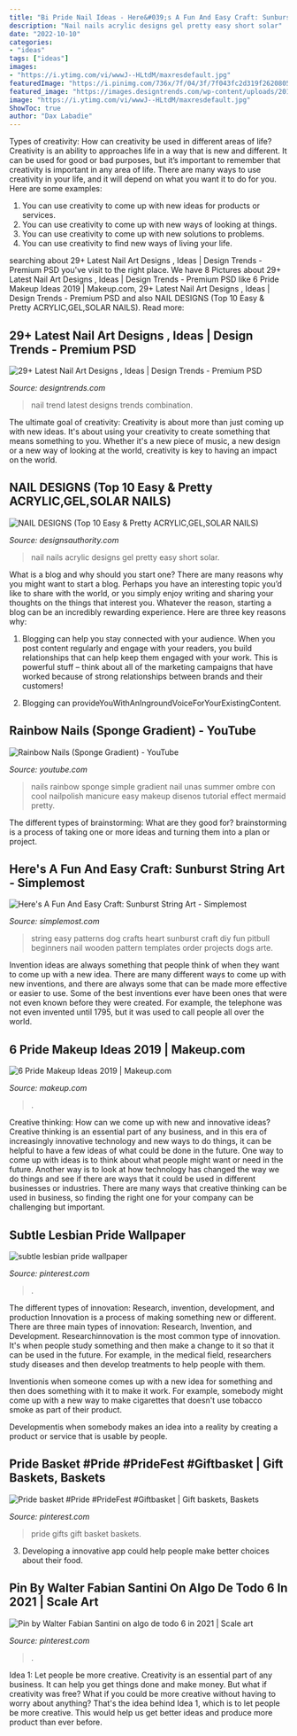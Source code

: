 ```yaml
---
title: "Bi Pride Nail Ideas - Here&#039;s A Fun And Easy Craft: Sunburst String Art"
description: "Nail nails acrylic designs gel pretty easy short solar"
date: "2022-10-10"
categories:
- "ideas"
tags: ["ideas"]
images:
- "https://i.ytimg.com/vi/wwwJ--HLtdM/maxresdefault.jpg"
featuredImage: "https://i.pinimg.com/736x/7f/04/3f/7f043fc2d319f2620805e077c7c1ac56.jpg"
featured_image: "https://images.designtrends.com/wp-content/uploads/2016/04/05053821/Black-And-White-Combination-Nail-Art-Trend.jpg"
image: "https://i.ytimg.com/vi/wwwJ--HLtdM/maxresdefault.jpg"
ShowToc: true
author: "Dax Labadie"
---
```



Types of creativity: How can creativity be used in different areas of life?
Creativity is an ability to approaches life in a way that is new and different. It can be used for good or bad purposes, but it’s important to remember that creativity is important in any area of life. There are many ways to use creativity in your life, and it will depend on what you want it to do for you. Here are some examples: 
1. You can use creativity to come up with new ideas for products or services.
2. You can use creativity to come up with new ways of looking at things.
3. You can use creativity to come up with new solutions to problems.
4. You can use creativity to find new ways of living your life.

	

		
searching about 29+ Latest Nail Art Designs , Ideas | Design Trends - Premium PSD you've visit to the right place. We have 8 Pictures about 29+ Latest Nail Art Designs , Ideas | Design Trends - Premium PSD like 6 Pride Makeup Ideas 2019 | Makeup.com, 29+ Latest Nail Art Designs , Ideas | Design Trends - Premium PSD and also NAIL DESIGNS (Top 10 Easy &amp; Pretty ACRYLIC,GEL,SOLAR NAILS). Read more:
		
    
## 29+ Latest Nail Art Designs , Ideas | Design Trends - Premium PSD

<img loading=lazy src="https://images.designtrends.com/wp-content/uploads/2016/04/05053821/Black-And-White-Combination-Nail-Art-Trend.jpg" onerror="this.onerror=null;this.src='https://tse3.mm.bing.net/th?id=OIP.jcb2Qu1wyodV3M_7gnNBEgHaHa&amp;pid=15.1';" alt="29+ Latest Nail Art Designs , Ideas | Design Trends - Premium PSD">

_Source: designtrends.com_

>nail trend latest designs trends combination. 

	

The ultimate goal of creativity:
Creativity is about more than just coming up with new ideas. It's about using your creativity to create something that means something to you. Whether it's a new piece of music, a new design or a new way of looking at the world, creativity is key to having an impact on the world.

    
## NAIL DESIGNS (Top 10 Easy &amp; Pretty ACRYLIC,GEL,SOLAR NAILS)

<img loading=lazy src="http://www.designsauthority.com/wp-content/uploads/2015/08/acrylic-nail-2-1024x768.jpg" onerror="this.onerror=null;this.src='https://tse3.mm.bing.net/th?id=OIP.hUQKgJSC62r3J2B6H2JtzgHaFj&amp;pid=15.1';" alt="NAIL DESIGNS (Top 10 Easy &amp; Pretty ACRYLIC,GEL,SOLAR NAILS)">

_Source: designsauthority.com_

>nail nails acrylic designs gel pretty easy short solar. 

	

What is a blog and why should you start one?
There are many reasons why you might want to start a blog. Perhaps you have an interesting topic you’d like to share with the world, or you simply enjoy writing and sharing your thoughts on the things that interest you. Whatever the reason, starting a blog can be an incredibly rewarding experience. Here are three key reasons why: 
1) Blogging can help you stay connected with your audience. When you post content regularly and engage with your readers, you build relationships that can help keep them engaged with your work. This is powerful stuff – think about all of the marketing campaigns that have worked because of strong relationships between brands and their customers! 

2) Blogging can provideYouWithAnIngroundVoiceForYourExistingContent.

    
## Rainbow Nails (Sponge Gradient) - YouTube

<img loading=lazy src="https://i.ytimg.com/vi/wwwJ--HLtdM/maxresdefault.jpg" onerror="this.onerror=null;this.src='https://tse1.mm.bing.net/th?id=OIP.afNr-jkNEGJxPIJJhjacBwHaEK&amp;pid=15.1';" alt="Rainbow Nails (Sponge Gradient) - YouTube">

_Source: youtube.com_

>nails rainbow sponge simple gradient nail unas summer ombre con cool nailpolish manicure easy makeup disenos tutorial effect mermaid pretty. 

	

The different types of brainstorming: What are they good for?
brainstorming is a process of taking one or more ideas and turning them into a plan or project.

    
## Here&#039;s A Fun And Easy Craft: Sunburst String Art - Simplemost

<img loading=lazy src="https://img0.etsystatic.com/122/1/11736349/il_570xN.923494442_rjsq.jpg" onerror="this.onerror=null;this.src='https://tse2.mm.bing.net/th?id=OIP.nlSJwY0n0BY4pyWKgNOg7QHaJ4&amp;pid=15.1';" alt="Here&#039;s A Fun And Easy Craft: Sunburst String Art - Simplemost">

_Source: simplemost.com_

>string easy patterns dog crafts heart sunburst craft diy fun pitbull beginners nail wooden pattern templates order projects dogs arte. 

	

Invention ideas are always something that people think of when they want to come up with a new idea. There are many different ways to come up with new inventions, and there are always some that can be made more effective or easier to use. Some of the best inventions ever have been ones that were not even known before they were created. For example, the telephone was not even invented until 1795, but it was used to call people all over the world.

    
## 6 Pride Makeup Ideas 2019 | Makeup.com

<img loading=lazy src="https://www.makeup.com/-/media/project/loreal/brand-sites/mdc/americas/us/articles/2019/06_june/10-makeup-looks-for-pride-month/pridemakeuplooksthatdontincluderainbowsheromudc061019.jpg" onerror="this.onerror=null;this.src='https://tse3.mm.bing.net/th?id=OIP.xQleIjQw7S1mw5M6NDLj9QHaFj&amp;pid=15.1';" alt="6 Pride Makeup Ideas 2019 | Makeup.com">

_Source: makeup.com_

>. 

	

Creative thinking: How can we come up with new and innovative ideas?
Creative thinking is an essential part of any business, and in this era of increasingly innovative technology and new ways to do things, it can be helpful to have a few ideas of what could be done in the future. One way to come up with ideas is to think about what people might want or need in the future. Another way is to look at how technology has changed the way we do things and see if there are ways that it could be used in different businesses or industries. There are many ways that creative thinking can be used in business, so finding the right one for your company can be challenging but important.

    
## Subtle Lesbian Pride Wallpaper

<img loading=lazy src="https://i.pinimg.com/736x/7f/04/3f/7f043fc2d319f2620805e077c7c1ac56.jpg" onerror="this.onerror=null;this.src='https://tse2.mm.bing.net/th?id=OIP.6FhFrnKEwBxxOz5NpRt0jgHaNJ&amp;pid=15.1';" alt="subtle lesbian pride wallpaper">

_Source: pinterest.com_

>. 

	

The different types of innovation: Research, invention, development, and production
Innovation is a process of making something new or different. There are three main types of innovation: Research, Invention, and Development.
Researchinnovation is the most common type of innovation. It's when people study something and then make a change to it so that it can be used in the future. For example, in the medical field, researchers study diseases and then develop treatments to help people with them.

Inventionis when someone comes up with a new idea for something and then does something with it to make it work. For example, somebody might come up with a new way to make cigarettes that doesn't use tobacco smoke as part of their product. 

Developmentis when somebody makes an idea into a reality by creating a product or service that is usable by people.

    
## Pride Basket #Pride #PrideFest #Giftbasket | Gift Baskets, Baskets

<img loading=lazy src="https://i.pinimg.com/originals/3e/84/23/3e84235e3e21506fbc215bbac80b1d40.jpg" onerror="this.onerror=null;this.src='https://tse3.mm.bing.net/th?id=OIP.5JTtDm_iXX4nwEJjozvU0gHaLr&amp;pid=15.1';" alt="Pride basket #Pride #PrideFest #Giftbasket | Gift baskets, Baskets">

_Source: pinterest.com_

>pride gifts gift basket baskets. 

	

3. Developing a innovative app could help people make better choices about their food.

    
## Pin By Walter Fabian Santini On Algo De Todo 6 In 2021 | Scale Art

<img loading=lazy src="https://i.pinimg.com/originals/30/81/b6/3081b6ded398c8e78ad133a268ce4f43.jpg" onerror="this.onerror=null;this.src='https://tse2.mm.bing.net/th?id=OIP.Zys9XnfDShlUPDe_APqNYgHaJ3&amp;pid=15.1';" alt="Pin by Walter Fabian Santini on algo de todo 6 in 2021 | Scale art">

_Source: pinterest.com_

>. 

	

Idea 1: Let people be more creative.
Creativity is an essential part of any business. It can help you get things done and make money. But what if creativity was free? What if you could be more creative without having to worry about anything? That's the idea behind Idea 1, which is to let people be more creative. This would help us get better ideas and produce more product than ever before.

